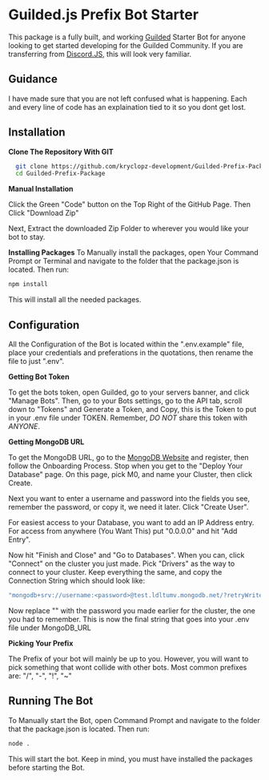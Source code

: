 
# Guilded.js Prefix Bot Starter

This package is a fully built, and working [Guilded](https://www.guilded.gg/?r=mq7bxwL4) Starter Bot for anyone looking to get started developing for the Guilded Community. If you are transferring from [Discord.JS](https://discord.js.org/#/), this will look very familiar.
## Guidance

I have made sure that you are not left confused what is happening. Each and every line of code has an explaination tied to it so you dont get lost.
## Installation

**Clone The Repository With GIT**

```bash
  git clone https://github.com/kryclopz-development/Guilded-Prefix-Package
  cd Guilded-Prefix-Package
```

**Manual Installation**

Click the Green "Code" button on the Top Right of the GitHub Page. Then Click "Download Zip"

Next, Extract the downloaded Zip Folder to wherever you would like your bot to stay.

**Installing Packages**
To Manually install the packages, open Your Command Prompt or Terminal and navigate to the folder that the package.json is located. Then run:
```bash
npm install
```
This will install all the needed packages.

## Configuration

All the Configuration of the Bot is located within the ".env.example" file, place your credentials and preferations in the quotations, then rename the file to just ".env".

**Getting Bot Token**

To get the bots token, open Guilded, go to your servers banner, and click "Manage Bots". Then, go to your Bots settings, go to the API tab, scroll down to "Tokens" and Generate a Token, and Copy, this is the Token to put in your .env file under TOKEN. Remember, *DO NOT* share this token with *ANYONE*.

**Getting MongoDB URL**

To get the MongoDB URL, go to the [MongoDB Website](https://www.mongodb.com/cloud/atlas/register) and register, then follow the Onboarding Process. Stop when you get to the "Deploy Your Database" page. On this page, pick M0, and name your Cluster, then click Create.

Next you want to enter a username and password into the fields you see, remember the password, or copy it, we need it later. Click "Create User".

For easiest access to your Database, you want to add an IP Address entry. For access from anywhere (You Want This) put "0.0.0.0" and hit "Add Entry".

Now hit "Finish and Close" and "Go to Databases". When you can, click "Connect" on the cluster you just made. Pick "Drivers" as the way to connect to your cluster. Keep everything the same, and copy the Connection String which should look like:
```bash
"mongodb+srv://username:<password>@test.ldltumv.mongodb.net/?retryWrites=true&w=majority"
```
Now replace "<password>" with the password you made earlier for the cluster, the one you had to remember. This is now the final string that goes into your .env file under MongoDB_URL

**Picking Your Prefix**

The Prefix of your bot will mainly be up to you. However, you will want to pick something that wont collide with other bots. Most common prefixes are: "/", "-", "!", "~"
## Running The Bot

To Manually start the Bot, open Command Prompt and navigate to the folder that the package.json is located. Then run:
```bash
node .
```
This will start the bot. 
Keep in mind, you must have installed the packages before starting the Bot.